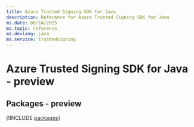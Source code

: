 ```yaml
---
title: Azure Trusted Signing SDK for Java
description: Reference for Azure Trusted Signing SDK for Java
ms.date: 08/14/2025
ms.topic: reference
ms.devlang: java
ms.service: trustedsigning
---
```

# Azure Trusted Signing SDK for Java - preview
## Packages - preview
[!INCLUDE [packages](trusted-signing-index.md)]